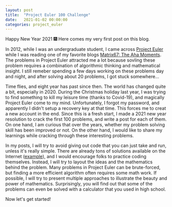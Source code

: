 ```yaml
---
layout: post
title:  "Project Euler 100 Challenge"
date:   2021-01-02 00:00:00
categories: project_euler
---
```


Happy New Year 2021 :fireworks: Here comes my very first post on this blog. 

In 2012, while I was an undergraduate student, I came across [Project Euler](https://projecteuler.net) while I was reading one of my favorite blogs [Matrix67: The Aha Moments](http://www.matrix67.com/blog/). The problems in Project Euler attracted me a lot because sovling these problem requires a combination of algorithmic thinking and mathematical insight. I still remeber spending a few days working on these problems day and night, and after solving about 20 problems, I got stuck somewhere...

Time flies, and eight year has past since then. The world has changed quite a bit, especially in 2020. During the Christmas holiday last year, I was trying to find something to kill my leisure time (thanks to Covid-19), and magically Project Euler come to my mind. Unfortunately, I forgot my password, and apparently I didn't setup a recovery key at that time. This forces me to creat a new account in the end. Since this is a fresh start, I made a 2021 new year resolution to crack the first 100 problems, and write a post for each of them. On one hand, I am curious that over the years, whether my problem solving skill has been improved or not. On the other hand, I would like to share my learnings while cracking through these interesting problems.

In my posts, I will try to avoid giving out code that you can just take and run, unless it's really simple. There are already tons of solutions available on the Internet ([example](https://github.com/nayuki/Project-Euler-solutions)), and I would encourage folks to practice coding themselves. Instead, I will try to layout the ideas and the mathematics behind the problem. Many problems in Project Euler can be brute-forced, but finding a more efficient algorithm often requires some math work. If possible, I will try to present multiple approaches to illustrate the beauty and power of mathematics. Surprisingly, you will find out that some of the problems can even be solved with a calculator that you used in high school.

Now let's get started!

